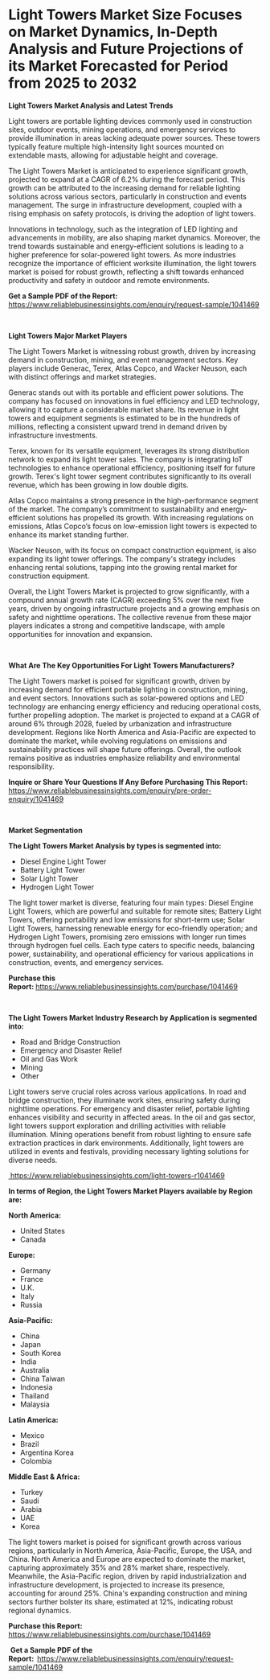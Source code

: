 <p><h1>Light Towers Market Size Focuses on Market Dynamics, In-Depth Analysis and Future Projections of its Market Forecasted for Period from 2025 to 2032</h1></p><p><strong>Light Towers Market Analysis and Latest Trends</strong></p>
<p><p>Light towers are portable lighting devices commonly used in construction sites, outdoor events, mining operations, and emergency services to provide illumination in areas lacking adequate power sources. These towers typically feature multiple high-intensity light sources mounted on extendable masts, allowing for adjustable height and coverage.</p><p>The Light Towers Market is anticipated to experience significant growth, projected to expand at a CAGR of 6.2% during the forecast period. This growth can be attributed to the increasing demand for reliable lighting solutions across various sectors, particularly in construction and events management. The surge in infrastructure development, coupled with a rising emphasis on safety protocols, is driving the adoption of light towers.</p><p>Innovations in technology, such as the integration of LED lighting and advancements in mobility, are also shaping market dynamics. Moreover, the trend towards sustainable and energy-efficient solutions is leading to a higher preference for solar-powered light towers. As more industries recognize the importance of efficient worksite illumination, the light towers market is poised for robust growth, reflecting a shift towards enhanced productivity and safety in outdoor and remote environments.</p></p>
<p><strong>Get a Sample PDF of the Report:&nbsp;</strong> <a href="https://www.reliablebusinessinsights.com/enquiry/request-sample/1041469?utm_campaign=3460&utm_medium=2&utm_source=Github&utm_content=ia&utm_term=16042025&utm_id=light-towers">https://www.reliablebusinessinsights.com/enquiry/request-sample/1041469</a></p>
<p>&nbsp;</p>
<p><strong>Light Towers Major Market Players</strong></p>
<p><p>The Light Towers Market is witnessing robust growth, driven by increasing demand in construction, mining, and event management sectors. Key players include Generac, Terex, Atlas Copco, and Wacker Neuson, each with distinct offerings and market strategies.</p><p>Generac stands out with its portable and efficient power solutions. The company has focused on innovations in fuel efficiency and LED technology, allowing it to capture a considerable market share. Its revenue in light towers and equipment segments is estimated to be in the hundreds of millions, reflecting a consistent upward trend in demand driven by infrastructure investments.</p><p>Terex, known for its versatile equipment, leverages its strong distribution network to expand its light tower sales. The company is integrating IoT technologies to enhance operational efficiency, positioning itself for future growth. Terex's light tower segment contributes significantly to its overall revenue, which has been growing in low double digits.</p><p>Atlas Copco maintains a strong presence in the high-performance segment of the market. The company’s commitment to sustainability and energy-efficient solutions has propelled its growth. With increasing regulations on emissions, Atlas Copco’s focus on low-emission light towers is expected to enhance its market standing further.</p><p>Wacker Neuson, with its focus on compact construction equipment, is also expanding its light tower offerings. The company's strategy includes enhancing rental solutions, tapping into the growing rental market for construction equipment.</p><p>Overall, the Light Towers Market is projected to grow significantly, with a compound annual growth rate (CAGR) exceeding 5% over the next five years, driven by ongoing infrastructure projects and a growing emphasis on safety and nighttime operations. The collective revenue from these major players indicates a strong and competitive landscape, with ample opportunities for innovation and expansion.</p></p>
<p>&nbsp;</p>
<p><strong>What Are The Key Opportunities For Light Towers Manufacturers?</strong></p>
<p><p>The Light Towers market is poised for significant growth, driven by increasing demand for efficient portable lighting in construction, mining, and event sectors. Innovations such as solar-powered options and LED technology are enhancing energy efficiency and reducing operational costs, further propelling adoption. The market is projected to expand at a CAGR of around 6% through 2028, fueled by urbanization and infrastructure development. Regions like North America and Asia-Pacific are expected to dominate the market, while evolving regulations on emissions and sustainability practices will shape future offerings. Overall, the outlook remains positive as industries emphasize reliability and environmental responsibility.</p></p>
<p><strong>Inquire or Share Your Questions If Any Before Purchasing This Report:</strong> <a href="https://www.reliablebusinessinsights.com/enquiry/pre-order-enquiry/1041469?utm_campaign=3460&utm_medium=2&utm_source=Github&utm_content=ia&utm_term=16042025&utm_id=light-towers">https://www.reliablebusinessinsights.com/enquiry/pre-order-enquiry/1041469</a></p>
<p>&nbsp;</p>
<p><strong>Market Segmentation</strong></p>
<p><strong>The Light Towers Market Analysis by types is segmented into:</strong></p>
<p><ul><li>Diesel Engine Light Tower</li><li>Battery Light Tower</li><li>Solar Light Tower</li><li>Hydrogen Light Tower</li></ul></p>
<p><p>The light tower market is diverse, featuring four main types: Diesel Engine Light Towers, which are powerful and suitable for remote sites; Battery Light Towers, offering portability and low emissions for short-term use; Solar Light Towers, harnessing renewable energy for eco-friendly operation; and Hydrogen Light Towers, promising zero emissions with longer run times through hydrogen fuel cells. Each type caters to specific needs, balancing power, sustainability, and operational efficiency for various applications in construction, events, and emergency services.</p></p>
<p><strong>Purchase this Report:&nbsp;</strong><a href="https://www.reliablebusinessinsights.com/purchase/1041469?utm_campaign=3460&utm_medium=2&utm_source=Github&utm_content=ia&utm_term=16042025&utm_id=light-towers">https://www.reliablebusinessinsights.com/purchase/1041469</a></p>
<p>&nbsp;</p>
<p><strong>The Light Towers Market Industry Research by Application is segmented into:</strong></p>
<p><ul><li>Road and Bridge Construction</li><li>Emergency and Disaster Relief</li><li>Oil and Gas Work</li><li>Mining</li><li>Other</li></ul></p>
<p><p>Light towers serve crucial roles across various applications. In road and bridge construction, they illuminate work sites, ensuring safety during nighttime operations. For emergency and disaster relief, portable lighting enhances visibility and security in affected areas. In the oil and gas sector, light towers support exploration and drilling activities with reliable illumination. Mining operations benefit from robust lighting to ensure safe extraction practices in dark environments. Additionally, light towers are utilized in events and festivals, providing necessary lighting solutions for diverse needs.</p></p>
<p><a href="https://www.reliablebusinessinsights.com/light-towers-r1041469?utm_campaign=3460&utm_medium=2&utm_source=Github&utm_content=ia&utm_term=16042025&utm_id=light-towers">&nbsp;https://www.reliablebusinessinsights.com/light-towers-r1041469</a></p>
<p><strong>In terms of Region, the Light Towers Market Players available by Region are:</strong></p>
<p>
    <p> <strong> North America: </strong>
        <ul>
            <li>United States</li>
            <li>Canada</li>
        </ul>
        </p> 
    <p> <strong> Europe: </strong>
        <ul>
            <li>Germany</li>
            <li>France</li>
            <li>U.K.</li>
            <li>Italy</li>
            <li>Russia</li>
        </ul>
        </p> 
    <p> <strong> Asia-Pacific: </strong>
        <ul>
            <li>China</li>
            <li>Japan</li>
            <li>South Korea</li>
            <li>India</li>
            <li>Australia</li>
            <li>China Taiwan</li>
            <li>Indonesia</li>
            <li>Thailand</li>
            <li>Malaysia</li>
        </ul>
        </p> 
    <p> <strong> Latin America: </strong>
        <ul>
            <li>Mexico</li>
            <li>Brazil</li>
            <li>Argentina Korea</li>
            <li>Colombia</li>
        </ul>
        </p> 
    <p> <strong> Middle East & Africa: </strong>
        <ul>
            <li>Turkey</li>
            <li>Saudi</li>
            <li>Arabia</li>
            <li>UAE</li>
            <li>Korea</li>
        </ul>
    </p>
    </p>
<p><p>The light towers market is poised for significant growth across various regions, particularly in North America, Asia-Pacific, Europe, the USA, and China. North America and Europe are expected to dominate the market, capturing approximately 35% and 28% market share, respectively. Meanwhile, the Asia-Pacific region, driven by rapid industrialization and infrastructure development, is projected to increase its presence, accounting for around 25%. China's expanding construction and mining sectors further bolster its share, estimated at 12%, indicating robust regional dynamics.</p></p>
<p><strong>Purchase this Report: </strong><a href="https://www.reliablebusinessinsights.com/purchase/1041469?utm_campaign=3460&utm_medium=2&utm_source=Github&utm_content=ia&utm_term=16042025&utm_id=light-towers">https://www.reliablebusinessinsights.com/purchase/1041469</a></p>
<p>&nbsp;<strong>Get a Sample PDF of the Report:&nbsp;&nbsp;</strong><a href="https://www.reliablebusinessinsights.com/enquiry/request-sample/1041469?utm_campaign=3460&utm_medium=2&utm_source=Github&utm_content=ia&utm_term=16042025&utm_id=light-towers">https://www.reliablebusinessinsights.com/enquiry/request-sample/1041469</a></p>
<p><strong></strong></p>
<p><p></p><p></p><p></p></p>
